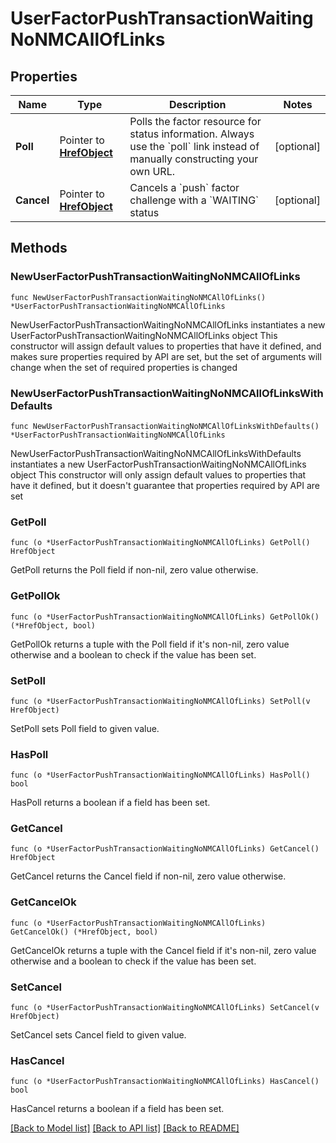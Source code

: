 # UserFactorPushTransactionWaitingNoNMCAllOfLinks

## Properties

Name | Type | Description | Notes
------------ | ------------- | ------------- | -------------
**Poll** | Pointer to [**HrefObject**](HrefObject.md) | Polls the factor resource for status information. Always use the &#x60;poll&#x60; link instead of manually constructing your own URL. | [optional] 
**Cancel** | Pointer to [**HrefObject**](HrefObject.md) | Cancels a &#x60;push&#x60; factor challenge with a &#x60;WAITING&#x60; status | [optional] 

## Methods

### NewUserFactorPushTransactionWaitingNoNMCAllOfLinks

`func NewUserFactorPushTransactionWaitingNoNMCAllOfLinks() *UserFactorPushTransactionWaitingNoNMCAllOfLinks`

NewUserFactorPushTransactionWaitingNoNMCAllOfLinks instantiates a new UserFactorPushTransactionWaitingNoNMCAllOfLinks object
This constructor will assign default values to properties that have it defined,
and makes sure properties required by API are set, but the set of arguments
will change when the set of required properties is changed

### NewUserFactorPushTransactionWaitingNoNMCAllOfLinksWithDefaults

`func NewUserFactorPushTransactionWaitingNoNMCAllOfLinksWithDefaults() *UserFactorPushTransactionWaitingNoNMCAllOfLinks`

NewUserFactorPushTransactionWaitingNoNMCAllOfLinksWithDefaults instantiates a new UserFactorPushTransactionWaitingNoNMCAllOfLinks object
This constructor will only assign default values to properties that have it defined,
but it doesn't guarantee that properties required by API are set

### GetPoll

`func (o *UserFactorPushTransactionWaitingNoNMCAllOfLinks) GetPoll() HrefObject`

GetPoll returns the Poll field if non-nil, zero value otherwise.

### GetPollOk

`func (o *UserFactorPushTransactionWaitingNoNMCAllOfLinks) GetPollOk() (*HrefObject, bool)`

GetPollOk returns a tuple with the Poll field if it's non-nil, zero value otherwise
and a boolean to check if the value has been set.

### SetPoll

`func (o *UserFactorPushTransactionWaitingNoNMCAllOfLinks) SetPoll(v HrefObject)`

SetPoll sets Poll field to given value.

### HasPoll

`func (o *UserFactorPushTransactionWaitingNoNMCAllOfLinks) HasPoll() bool`

HasPoll returns a boolean if a field has been set.

### GetCancel

`func (o *UserFactorPushTransactionWaitingNoNMCAllOfLinks) GetCancel() HrefObject`

GetCancel returns the Cancel field if non-nil, zero value otherwise.

### GetCancelOk

`func (o *UserFactorPushTransactionWaitingNoNMCAllOfLinks) GetCancelOk() (*HrefObject, bool)`

GetCancelOk returns a tuple with the Cancel field if it's non-nil, zero value otherwise
and a boolean to check if the value has been set.

### SetCancel

`func (o *UserFactorPushTransactionWaitingNoNMCAllOfLinks) SetCancel(v HrefObject)`

SetCancel sets Cancel field to given value.

### HasCancel

`func (o *UserFactorPushTransactionWaitingNoNMCAllOfLinks) HasCancel() bool`

HasCancel returns a boolean if a field has been set.


[[Back to Model list]](../README.md#documentation-for-models) [[Back to API list]](../README.md#documentation-for-api-endpoints) [[Back to README]](../README.md)


